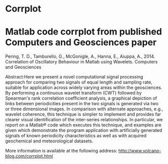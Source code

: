 Corrplot
===================================================================
Matlab code corrplot from published Computers and Geosciences paper
===================================================================
Pering, T. D., Tamburello, G., McGonigle, A., Hanna, E., Aiuppa, A.,
2014. Correlation of Oscillatory Behaviour in Matlab using Wavelets.
Computers and Geosciences

Abstract:Here we present a novel computational signal processing 
approach for comparing two signals of equal length and sampling 
rate, suitable for application across widely varying areas within
the geosciences. By performing a continuous wavelet transform (CWT) 
followed by Spearman's rank correlation coefficient analysis, a 
graphical depiction of links between periodicities present in the 
two signals is generated via two or three dimensional images. In 
comparison with alternate approaches, e.g., wavelet coherence, 
this technique is simpler to implement and provides far clearer 
visual identification of the inter-series relationships. In 
particular, we report on a Matlab® code which executes this 
technique, and examples are given which demonstrate the program 
application with artificially generated signals of known 
periodicity characteristics as well as with acquired geochemical
and meteorological datasets.

More information is available at the following address:
http://www.volcano-blog.com/corrplot.html 